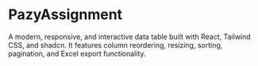 # PazyAssignment
A modern, responsive, and interactive data table built with React, Tailwind CSS, and shadcn. It features column reordering, resizing, sorting, pagination, and Excel export functionality.
